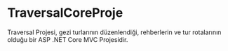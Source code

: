 # TraversalCoreProje
 Traversal Projesi, gezi turlarının düzenlendiği, rehberlerin ve tur rotalarının olduğu bir ASP .NET Core MVC Projesidir. 
